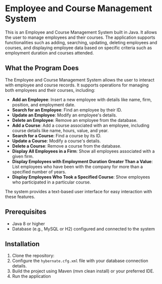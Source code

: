# Employee and Course Management System

This is an Employee and Course Management System built in Java. It allows the user to manage employees and their courses. The application supports functionalities such as adding, searching, updating, deleting employees and courses, and displaying employee data based on specific criteria such as employment duration and courses attended.


## What the Program Does

The Employee and Course Management System allows the user to interact with employee and course records. It supports operations for managing both employees and their courses, including:

- **Add an Employee**: Insert a new employee with details like name, firm, position, and employment date.
- **Search for an Employee**: Find an employee by their ID.
- **Update an Employee**: Modify an employee's details.
- **Delete an Employee**: Remove an employee from the database.
- **Add a Course**: Add a course associated with an employee, including course details like name, hours, value, and year.
- **Search for a Course**: Find a course by its ID.
- **Update a Course**: Modify a course's details.
- **Delete a Course**: Remove a course from the database.
- **Display All Employees in a Firm**: Show all employees associated with a given firm.
- **Display Employees with Employment Duration Greater Than a Value**: List employees who have been with the company for more than a specified number of years.
- **Display Employees Who Took a Specified Course**: Show employees who participated in a particular course.

The system provides a text-based user interface for easy interaction with these features.

## Prerequisites

- Java 8 or higher
- Database (e.g., MySQL or H2) configured and connected to the system

## Installation

1. Clone the repository:
2. Configure the `hybernate.cfg.xml` file with your database connection details.
3. Build the project using Maven (mvn clean install) or your preferred IDE.
4. Run the application


